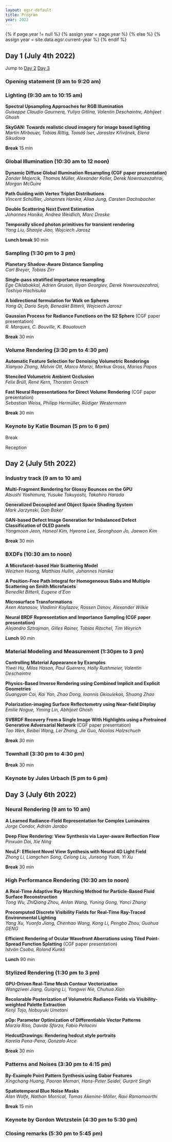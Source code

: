 ```yaml
---
layout: egsr-default
title: Program
year: 2022
---
```


{% if page.year != null %}
	{% assign year = page.year %}
{% else %}
	{% assign year = site.data.egsr.current-year %}
{% endif %}



## Day 1 (July 4th 2022)
Jump to <a href="#day2">Day 2</a> <a href="#day3">Day 3</a>

### Opening statement (9 am to 9:20 am)

### Lighting (9:30 am to 10:15 am)

**Spectral Upsampling Approaches for RGB Illumination**  
*Guiseppe Claudio Gaurnera, Yuliya Gitlina, Valentin Deschaintre, Abhijeet Ghosh*

**SkyGAN: Towards realistic cloud imagery for image based lighting**  
*Martin Mirbauer, Tobias Rittig, Tomáš Iser, Jaroslav Křivánek, Elena Sikudova*

**Break** 15 min

### Global Illumination (10:30 am to 12 noon)

**Dynamic Diffuse Global Illumination Resampling (CGF paper presentation)**  
*Zander Majercik, Thomas Müller, Alexander Keller, Derek Nowrouzezahrai, Morgan McGuire*

**Path Guiding with Vertex Triplet Distributions**  
*Vincent Schüßler, Johannes Hanika, Alisa Jung, Carsten Dachsbacher*

**Double Scattering Next Event Estimation**  
*Johannes Hanika, Andrea Weidlich, Marc Droske*

**Temporally sliced photon primitives for transient rendering**  
*Yang Liu, Shaojie Jiao, Wojciech Jarosz*

**Lunch break** 90 min

### Sampling (1:30 pm to 3 pm)

**Planetary Shadow-Aware Distance Sampling**  
*Carl Breyer, Tobias Zirr*

**Single-pass stratified importance resampling**  
*Ege Ciklabakkal, Adrien Gruson, Iliyan Georgiev, Derek Nowrouzezahrai, Toshiya Hachisuka*

**A bidirectional formulation for Walk on Spheres**  
*Yang Qi, Dario Seyb, Benedikt Bitterli, Wojciech Jarosz*

**Gaussian Process for Radiance Functions on the S2 Sphere** (CGF paper presentation)   
*R. Marques, C. Bouville, K. Bouatouch*

**Break** 30 min

### Volume Rendering (3:30 pm to 4:30 pm)

**Automatic Feature Selection for Denoising Volumetric Renderings**  
*Xianyao Zhang,  Melvin Ott, Marco Manzi, Markus Gross, Marios Papas*

**Stenciled Volumetric Ambient Occlusion**  
*Felix Brüll, René Kern, Thorsten Grosch*

**Fast Neural Representations for Direct Volume Rendering** (CGF paper presentation)  
*Sebastian Weiss, Philipp Hermüller, Rüdiger Westermann*

**Break** 30 min

### Keynote by Katie Bouman (5 pm to 6 pm) 

Break

Reception 

<a name="day2" />

## Day 2 (July 5th 2022)

### Industry track (9 am to 10 am)

**Multi-Fragment Rendering for Glossy Bounces on the GPU**  
*Atsushi Yoshimura, Yusuke Tokuyoshi, Takahiro Harada*

**Generalized Decoupled and Object Space Shading System**  
*Mark Jarzynski, Dan Baker*

**GAN-based Defect Image Generation for Imbalanced Defect Classification of OLED panels**  
*Yongmoon Jeon, Haneol Kim, Hyeona Lee, Seonghoon Jo, Jaewon Kim*

**Break** 30 min

### BXDFs (10:30 am to noon)

**A Microfacet-based Hair Scattering Model**  
*Weizhen Huang, Matthias Hullin, Johannes Hanika*

**A Position-Free Path Integral for Homogeneous Slabs and Multiple Scattering on Smith Microfacets**  
*Benedikt Bitterli, Eugene d'Eon*

**Microsurface Transformations**  
*Asen Atanasov, Vladimir Koylazov, Rossen Dimov, Alexander Wilkie*

**Neural BRDF Representation and Importance Sampling (CGF paper presentation)**  
*Alejandro Sztrajman, Gilles Rainer, Tobias Ritschel, Tim Weyrich*

**Lunch** 90 min

### Material Modeling and Measurement (1:30pm to 3 pm)

**Controlling Material Appearance by Examples**  
*Yiwei Hu, Milos Hasan, Paul Guerrero, Holly Rushmeier, Valentin Deschaintre*

**Physics-Based Inverse Rendering using Combined Implicit and Explicit Geometries**  
*Guangyan Cai, Kai Yan, Zhao Dong, Ioannis Gkioulekas, Shuang Zhao*

**Polarization-imaging Surface Reflectometry using Near-field Display**  
*Emilie Nogue, Yiming Lin, Abhijeet Ghosh*

**SVBRDF Recovery From a Single Image With Highlights using a Pretrained Generative Adversarial Network** (CGF paper presentation)  
*Tao Wen, Beibei Wang, Lei Zhang, Jie Guo, Nicolas Holzschuch*

**Break** 30 min

### Townhall (3:30 pm to 4:30 pm)

**Break** 30 min

### Keynote  by Jules Urbach (5 pm to 6 pm)

<a name="day3" />

## Day 3 (July 6th 2022)

### Neural Rendering (9 am to 10 am)

**A Learned Radiance-Field Representation for Complex Luminaires**  
*Jorge Condor, Adrián Jarabo*

**Deep Flow Rendering: View Synthesis via Layer-aware Reflection Flow**  
*Pinxuan Dai, Xie Ning*

**NeuLF: Efficient Novel View Synthesis with Neural 4D Light Field**  
*Zhong Li, Liangchen Song, Celong Liu, Junsong Yuan, Yi Xu*

**Break** 30 min

### High Performance Rendering (10:30 am to noon)

**A Real-Time Adaptive Ray Marching Method for Particle-Based Fluid Surface Reconstruction**  
*Tong Wu, ZhiQiang Zhou, Anlan Wang, Yuning Gong, Yanci Zhang*

**Precomputed Discrete Visibility Fields for Real-Time Ray-Traced Environmental Lighting**  
*Yang Xu, Yuanfa Jiang, Chenhao Wang, Kang Li, Pengbo Zhou, Guohua GENG*

**Efficient Rendering of Ocular Wavefront Aberrations using Tiled Point-Spread Function Splatting** (CGF paper presentation)  
*István Csoba, Roland Kunkli*

**Lunch** 90 min

### Stylized Rendering (1:30 pm to 3 pm)

**GPU-Driven Real-Time Mesh Contour Vectorization**  
*Wangziwei Jiang, Guiqing Li, Yongwei Nie, Chuhua Xian*

**Recolorable Posterization of Volumetric Radiance Fields via Visibility-weighted Palette Extraction**  
*Kenji Tojo, Nobuyuki Umetani*

**pOp: Parameter Optimization of Differentiable Vector Patterns**  
*Marzia Riso, Davide Sforza, Fabio Pellacini*

**HedcutDrawings: Rendering hedcut style portraits**  
*Karelia Pena-Pena, Gonzalo Arce*

**Break** 30 min

### Patterns and Noises (3:30 pm to 4:15 pm)

**By-Example Point Pattern Synthesis using Gabor Features**  
*Xingchang Huang, Pooran Memari,  Hans-Peter Seidel, Gurprit Singh*

**Spatiotemporal Blue Noise Masks**  
*Alan Wolfe, Nathan Morrical, Tomas Akenine-Möller, Ravi Ramamoorthi*

**Break** 15 min

### Keynote by Gordon Wetzstein (4:30 pm to 5:30 pm)

### Closing remarks (5:30 pm to 5:45 pm)


### 